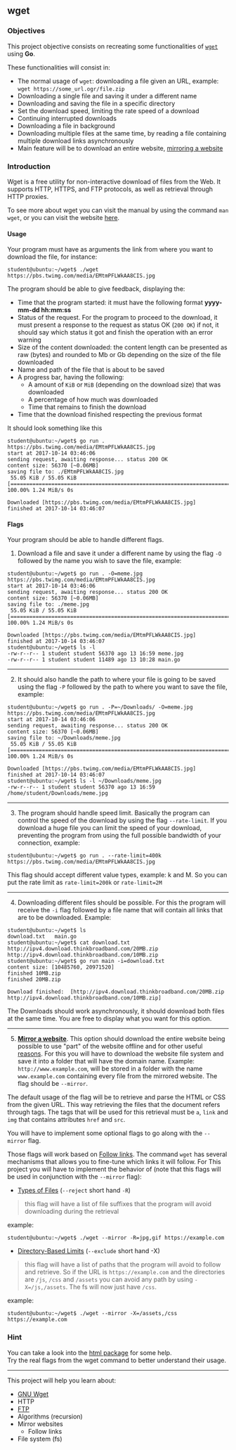 ## wget

### Objectives

This project objective consists on recreating some functionalities of [`wget`](https://www.gnu.org/software/wget/manual/wget.html) using **Go**.

These functionalities will consist in:

- The normal usage of `wget`: downloading a file given an URL, example: `wget https://some_url.ogr/file.zip`
- Downloading a single file and saving it under a different name
- Downloading and saving the file in a specific directory
- Set the download speed, limiting the rate speed of a download
- Continuing interrupted downloads
- Downloading a file in background
- Downloading multiple files at the same time, by reading a file containing multiple download links asynchronously
- Main feature will be to download an entire website, [mirroring a website](https://en.wikipedia.org/wiki/Mirror_site)

### Introduction

Wget is a free utility for non-interactive download of files from the Web. It supports HTTP, HTTPS, and FTP protocols, as well as retrieval through HTTP proxies.

To see more about wget you can visit the manual by using the command `man wget`, or you can visit the website [here](https://www.gnu.org/software/wget/manual/wget.html).

#### Usage

Your program must have as arguments the link from where you want to download the file, for instance:

```console
student@ubuntu:~/wget$ ./wget https://pbs.twimg.com/media/EMtmPFLWkAA8CIS.jpg
```

The program should be able to give feedback, displaying the:

- Time that the program started: it must have the following format **yyyy-mm-dd hh:mm:ss**
- Status of the request. For the program to proceed to the download, it must present a response to the request as status OK (`200 OK`) if not, it should say which status it got and finish the operation with an error warning
- Size of the content downloaded: the content length can be presented as raw (bytes) and rounded to Mb or Gb depending on the size of the file downloaded
- Name and path of the file that is about to be saved
- A progress bar, having the following:
  - A amount of `KiB` or `MiB` (depending on the download size) that was downloaded
  - A percentage of how much was downloaded
  - Time that remains to finish the download
- Time that the download finished respecting the previous format

It should look something like this

```console
student@ubuntu:~/wget$ go run . https://pbs.twimg.com/media/EMtmPFLWkAA8CIS.jpg
start at 2017-10-14 03:46:06
sending request, awaiting response... status 200 OK
content size: 56370 [~0.06MB]
saving file to: ./EMtmPFLWkAA8CIS.jpg
 55.05 KiB / 55.05 KiB [================================================================================================================] 100.00% 1.24 MiB/s 0s

Downloaded [https://pbs.twimg.com/media/EMtmPFLWkAA8CIS.jpg]
finished at 2017-10-14 03:46:07
```

#### Flags

Your program should be able to handle different flags.

1. Download a file and save it under a different name by using the flag `-O` followed by the name you wish to save the file, example:

```console
student@ubuntu:~/wget$ go run . -O=meme.jpg https://pbs.twimg.com/media/EMtmPFLWkAA8CIS.jpg
start at 2017-10-14 03:46:06
sending request, awaiting response... status 200 OK
content size: 56370 [~0.06MB]
saving file to: ./meme.jpg
 55.05 KiB / 55.05 KiB [================================================================================================================] 100.00% 1.24 MiB/s 0s

Downloaded [https://pbs.twimg.com/media/EMtmPFLWkAA8CIS.jpg]
finished at 2017-10-14 03:46:07
student@ubuntu:~/wget$ ls -l
-rw-r--r-- 1 student student 56370 ago 13 16:59 meme.jpg
-rw-r--r-- 1 student student 11489 ago 13 10:28 main.go
```

---

2. It should also handle the path to where your file is going to be saved using the flag `-P` followed by the path to where you want to save the file, example:

```console
student@ubuntu:~/wget$ go run . -P=~/Downloads/ -O=meme.jpg https://pbs.twimg.com/media/EMtmPFLWkAA8CIS.jpg
start at 2017-10-14 03:46:06
sending request, awaiting response... status 200 OK
content size: 56370 [~0.06MB]
saving file to: ~/Downloads/meme.jpg
 55.05 KiB / 55.05 KiB [================================================================================================================] 100.00% 1.24 MiB/s 0s

Downloaded [https://pbs.twimg.com/media/EMtmPFLWkAA8CIS.jpg]
finished at 2017-10-14 03:46:07
student@ubuntu:~/wget$ ls -l ~/Downloads/meme.jpg
-rw-r--r-- 1 student student 56370 ago 13 16:59 /home/student/Downloads/meme.jpg
```

---

3. The program should handle speed limit. Basically the program can control the speed of the download by using the flag `--rate-limit`. If you download a huge file you can limit the speed of your download, preventing the program from using the full possible bandwidth of your connection, example:

```console
student@ubuntu:~/wget$ go run . --rate-limit=400k https://pbs.twimg.com/media/EMtmPFLWkAA8CIS.jpg
```

This flag should accept different value types, example: k and M. So you can put the rate limit as `rate-limit=200k` or `rate-limit=2M`

---

4. Downloading different files should be possible. For this the program will receive the `-i` flag followed by a file name that will contain all links that are to be downloaded. Example:

```console
student@ubuntu:~/wget$ ls
download.txt   main.go
student@ubuntu:~/wget$ cat download.txt
http://ipv4.download.thinkbroadband.com/20MB.zip
http://ipv4.download.thinkbroadband.com/10MB.zip
student@ubuntu:~/wget$ go run main -i=download.txt
content size: [10485760, 20971520]
finished 10MB.zip
finished 20MB.zip

Download finished:  [http://ipv4.download.thinkbroadband.com/20MB.zip http://ipv4.download.thinkbroadband.com/10MB.zip]

```

The Downloads should work asynchronously, it should download both files at the same time. You are free to display what you want for this option.

---

5. [**Mirror a website**](https://en.wikipedia.org/wiki/Mirror_site). This option should download the entire website being possible to use "part" of the website offline and for other useful [reasons](https://www.quora.com/How-exactly-does-Mirror-Site-works-and-how-it-is-done). For this you will have to download the website file system and save it into a folder that will have the domain name. Example: `http://www.example.com`, will be stored in a folder with the name `www.example.com` containing every file from the mirrored website. The flag should be `--mirror`.

The default usage of the flag will be to retrieve and parse the HTML or CSS from the given URL. This way retrieving the files that the document refers through tags. The tags that will be used for this retrieval must be `a`, `link` and `img` that contains attributes `href` and `src`.

You will have to implement some optional flags to go along with the `--mirror` flag.

Those flags will work based on [Follow links](https://www.gnu.org/software/wget/manual/wget.html#Following-Links). The command `wget` has several mechanisms that allows you to fine-tune which links it will follow. For This project you will have to implement the behavior of (note that this flags will be used in conjunction with the `--mirror` flag):

- [Types of Files](https://www.gnu.org/software/wget/manual/wget.html#Types-of-Files) (`--reject` short hand `-R`)

> this flag will have a list of file suffixes that the program will avoid downloading during the retrieval

example:

```console
student@ubuntu:~/wget$ ./wget --mirror -R=jpg,gif https://example.com
```

- [Directory-Based Limits](https://www.gnu.org/software/wget/manual/wget.html#Directory_002dBased-Limits) (`--exclude` short hand -X)

> this flag will have a list of paths that the program will avoid to follow and retrieve. So if the URL is `https://example.com` and the directories are `/js`, `/css` and `/assets` you can avoid any path by using `-X=/js,/assets`. The fs will now just have `/css`.

example:

```console
student@ubuntu:~/wget$ ./wget --mirror -X=/assets,/css https://example.com
```

### Hint

You can take a look into the [html package](https://godoc.org/golang.org/x/net/html) for some help.\
Try the real flags from the wget command to better understand their usage.

---

This project will help you learn about:

- [GNU Wget](https://www.gnu.org/software/wget/manual/wget.html)
- HTTP
- [FTP](https://en.wikipedia.org/wiki/File_Transfer_Protocol)
- Algorithms (recursion)
- Mirror websites
  - Follow links
- File system (fs)
